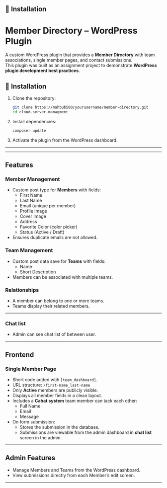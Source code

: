 
## 🚀 Installation
# Member Directory – WordPress Plugin

A custom WordPress plugin that provides a **Member Directory** with team associations, single member pages, and contact submissions.  
This plugin was built as an assignment project to demonstrate **WordPress plugin development best practices**.

## 🚀 Installation

1. Clone the repository:
   ```bash
   git clone https://mahbub500/yourusername/member-directory.git
   cd cloud-server-managment
   ```

2. Install dependencies:
   ```bash
   composer update
   ```

3. Activate the plugin from the WordPress dashboard.

---

---

## Features

### Member Management
- Custom post type for **Members** with fields:
  - First Name
  - Last Name
  - Email (unique per member)
  - Profile Image
  - Cover Image
  - Address
  - Favorite Color (color picker)
  - Status (Active / Draft)
- Ensures duplicate emails are not allowed.

### Team Management
- Custom post data save for **Teams** with fields:
  - Name
  - Short Description
- Members can be associated with multiple teams.

### Relationships
- A member can belong to one or more teams.
- Teams display their related members.

---

### Chat list
-  Admin can see chat list of between user.

---

## Frontend

### Single Member Page
- Short code added wtih `[team_dashboard]`.
- URL structure: `/first-name_last-name`
- Only **Active** members are publicly visible.
- Displays all member fields in a clean layout.
- Includes a **Cahat system** team member can tack each other:
  - Full Name
  - Email
  - Message  
- On form submission:
  - Stores the submission in the database.
  - Submissions are viewable from the admin dashboard in **chat list** screen in the admin.


---

## Admin Features
- Manage Members and Teams from the WordPress dashboard.
- View submissions directly from each Member’s edit screen.
---